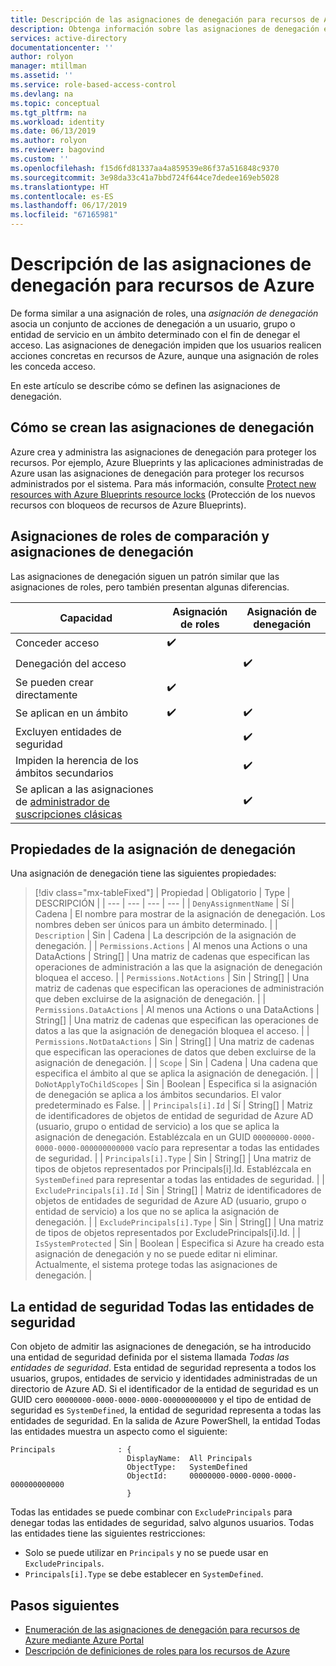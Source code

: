 ```yaml
---
title: Descripción de las asignaciones de denegación para recursos de Azure | Microsoft Docs
description: Obtenga información sobre las asignaciones de denegación en el control de acceso basado en rol (RBAC) para los recursos de Azure.
services: active-directory
documentationcenter: ''
author: rolyon
manager: mtillman
ms.assetid: ''
ms.service: role-based-access-control
ms.devlang: na
ms.topic: conceptual
ms.tgt_pltfrm: na
ms.workload: identity
ms.date: 06/13/2019
ms.author: rolyon
ms.reviewer: bagovind
ms.custom: ''
ms.openlocfilehash: f15d6fd81337aa4a859539e86f37a516848c9370
ms.sourcegitcommit: 3e98da33c41a7bbd724f644ce7dedee169eb5028
ms.translationtype: HT
ms.contentlocale: es-ES
ms.lasthandoff: 06/17/2019
ms.locfileid: "67165981"
---
```

# <a name="understand-deny-assignments-for-azure-resources"></a>Descripción de las asignaciones de denegación para recursos de Azure

De forma similar a una asignación de roles, una *asignación de denegación* asocia un conjunto de acciones de denegación a un usuario, grupo o entidad de servicio en un ámbito determinado con el fin de denegar el acceso. Las asignaciones de denegación impiden que los usuarios realicen acciones concretas en recursos de Azure, aunque una asignación de roles les conceda acceso.

En este artículo se describe cómo se definen las asignaciones de denegación.

## <a name="how-deny-assignments-are-created"></a>Cómo se crean las asignaciones de denegación

Azure crea y administra las asignaciones de denegación para proteger los recursos. Por ejemplo, Azure Blueprints y las aplicaciones administradas de Azure usan las asignaciones de denegación para proteger los recursos administrados por el sistema. Para más información, consulte [Protect new resources with Azure Blueprints resource locks](../governance/blueprints/tutorials/protect-new-resources.md) (Protección de los nuevos recursos con bloqueos de recursos de Azure Blueprints).

## <a name="compare-role-assignments-and-deny-assignments"></a>Asignaciones de roles de comparación y asignaciones de denegación

Las asignaciones de denegación siguen un patrón similar que las asignaciones de roles, pero también presentan algunas diferencias.

| Capacidad | Asignación de roles | Asignación de denegación |
| --- | --- | --- |
| Conceder acceso | :heavy_check_mark: |  |
| Denegación del acceso |  | :heavy_check_mark: |
| Se pueden crear directamente | :heavy_check_mark: |  |
| Se aplican en un ámbito | :heavy_check_mark: | :heavy_check_mark: |
| Excluyen entidades de seguridad |  | :heavy_check_mark: |
| Impiden la herencia de los ámbitos secundarios |  | :heavy_check_mark: |
| Se aplican a las asignaciones de [administrador de suscripciones clásicas](rbac-and-directory-admin-roles.md) |  | :heavy_check_mark: |

## <a name="deny-assignment-properties"></a>Propiedades de la asignación de denegación

 Una asignación de denegación tiene las siguientes propiedades:

> [!div class="mx-tableFixed"]
> | Propiedad | Obligatorio | Type | DESCRIPCIÓN |
> | --- | --- | --- | --- |
> | `DenyAssignmentName` | Sí | Cadena | El nombre para mostrar de la asignación de denegación. Los nombres deben ser únicos para un ámbito determinado. |
> | `Description` | Sin | Cadena | La descripción de la asignación de denegación. |
> | `Permissions.Actions` | Al menos una Actions o una DataActions | String[] | Una matriz de cadenas que especifican las operaciones de administración a las que la asignación de denegación bloquea el acceso. |
> | `Permissions.NotActions` | Sin | String[] | Una matriz de cadenas que especifican las operaciones de administración que deben excluirse de la asignación de denegación. |
> | `Permissions.DataActions` | Al menos una Actions o una DataActions | String[] | Una matriz de cadenas que especifican las operaciones de datos a las que la asignación de denegación bloquea el acceso. |
> | `Permissions.NotDataActions` | Sin | String[] | Una matriz de cadenas que especifican las operaciones de datos que deben excluirse de la asignación de denegación. |
> | `Scope` | Sin | Cadena | Una cadena que especifica el ámbito al que se aplica la asignación de denegación. |
> | `DoNotApplyToChildScopes` | Sin | Boolean | Especifica si la asignación de denegación se aplica a los ámbitos secundarios. El valor predeterminado es False. |
> | `Principals[i].Id` | Sí | String[] | Matriz de identificadores de objetos de entidad de seguridad de Azure AD (usuario, grupo o entidad de servicio) a los que se aplica la asignación de denegación. Establézcala en un GUID `00000000-0000-0000-0000-000000000000` vacío para representar a todas las entidades de seguridad. |
> | `Principals[i].Type` | Sin | String[] | Una matriz de tipos de objetos representados por Principals[i].Id. Establézcala en `SystemDefined` para representar a todas las entidades de seguridad. |
> | `ExcludePrincipals[i].Id` | Sin | String[] | Matriz de identificadores de objetos de entidades de seguridad de Azure AD (usuario, grupo o entidad de servicio) a los que no se aplica la asignación de denegación. |
> | `ExcludePrincipals[i].Type` | Sin | String[] | Una matriz de tipos de objetos representados por ExcludePrincipals[i].Id. |
> | `IsSystemProtected` | Sin | Boolean | Especifica si Azure ha creado esta asignación de denegación y no se puede editar ni eliminar. Actualmente, el sistema protege todas las asignaciones de denegación. |

## <a name="the-all-principals-principal"></a>La entidad de seguridad Todas las entidades de seguridad

Con objeto de admitir las asignaciones de denegación, se ha introducido una entidad de seguridad definida por el sistema llamada *Todas las entidades de seguridad*. Esta entidad de seguridad representa a todos los usuarios, grupos, entidades de servicio y identidades administradas de un directorio de Azure AD. Si el identificador de la entidad de seguridad es un GUID cero `00000000-0000-0000-0000-000000000000` y el tipo de entidad de seguridad es `SystemDefined`, la entidad de seguridad representa a todas las entidades de seguridad. En la salida de Azure PowerShell, la entidad Todas las entidades muestra un aspecto como el siguiente:

```azurepowershell
Principals              : {
                          DisplayName:  All Principals
                          ObjectType:   SystemDefined
                          ObjectId:     00000000-0000-0000-0000-000000000000
                          }
```

Todas las entidades se puede combinar con `ExcludePrincipals` para denegar todas las entidades de seguridad, salvo algunos usuarios. Todas las entidades tiene las siguientes restricciones:

- Solo se puede utilizar en `Principals` y no se puede usar en `ExcludePrincipals`.
- `Principals[i].Type` se debe establecer en `SystemDefined`.

## <a name="next-steps"></a>Pasos siguientes

* [Enumeración de las asignaciones de denegación para recursos de Azure mediante Azure Portal](deny-assignments-portal.md)
* [Descripción de definiciones de roles para los recursos de Azure](role-definitions.md)
